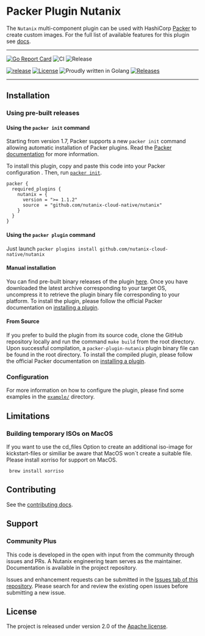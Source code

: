 # Packer Plugin Nutanix
The `Nutanix` multi-component plugin can be used with HashiCorp [Packer](https://www.packer.io)
to create custom images. For the full list of available features for this plugin see [docs](docs).

---

[![Go Report Card](https://goreportcard.com/badge/github.com/nutanix-cloud-native/packer-plugin-nutanix)](https://goreportcard.com/report/github.com/nutanix-cloud-native/packer-plugin-nutanix)
![CI](https://github.com/nutanix-cloud-native/packer-plugin-nutanix/actions/workflows/integration.yml/badge.svg)
![Release](https://github.com/nutanix-cloud-native/packer-plugin-nutanix/actions/workflows/release.yml/badge.svg)

[![release](https://img.shields.io/github/release-pre/nutanix-cloud-native/packer-plugin-nutanix.svg)](https://github.com/nutanix-cloud-native/packer-plugin-nutanix/releases)
[![License](https://img.shields.io/badge/License-Apache%202.0-blue.svg)](https://github.com/nutanix-cloud-native/packer-plugin-nutanix/blob/master/LICENSE)
![Proudly written in Golang](https://img.shields.io/badge/written%20in-Golang-92d1e7.svg)
[![Releases](https://img.shields.io/github/downloads/nutanix-cloud-native/packer-plugin-nutanix/total.svg)](https://github.com/nutanix-cloud-native/packer-plugin-nutanix/releases)

---

## Installation

### Using pre-built releases

#### Using the `packer init` command

Starting from version 1.7, Packer supports a new `packer init` command allowing
automatic installation of Packer plugins. Read the
[Packer documentation](https://www.packer.io/docs/commands/init) for more information.

To install this plugin, copy and paste this code into your Packer configuration .
Then, run [`packer init`](https://www.packer.io/docs/commands/init).

```hcl
packer {
  required_plugins {
    nutanix = {
      version = ">= 1.1.2"
      source  = "github.com/nutanix-cloud-native/nutanix"
    }
  }
}
```

#### Using the `packer plugin` command

Just launch `packer plugins install github.com/nutanix-cloud-native/nutanix`

#### Manual installation

You can find pre-built binary releases of the plugin [here](https://github.com/nutanix-cloud-native/packer-plugin-nutanix/releases).
Once you have downloaded the latest archive corresponding to your target OS,
uncompress it to retrieve the plugin binary file corresponding to your platform.
To install the plugin, please follow the official Packer documentation on [installing a plugin](https://www.packer.io/docs/extending/plugins/#installing-plugins).


#### From Source

If you prefer to build the plugin from its source code, clone the GitHub repository locally and run the command `make build` from the root directory.
Upon successful compilation, a `packer-plugin-nutanix` plugin binary file can be found in the root directory.
To install the compiled plugin, please follow the official Packer documentation on [installing a plugin](https://www.packer.io/docs/extending/plugins/#installing-plugins).

### Configuration

For more information on how to configure the plugin, please find some examples in the  [`example/`](example) directory.

## Limitations
### Building temporary ISOs on MacOS
If you want to use the cd_files Option to create an additional iso-image for kickstart-files or similiar be aware that MacOS won´t create a suitable file.
Please install xorriso for support on MacOS.
```
 brew install xorriso
```

## Contributing
See the [contributing docs](CONTRIBUTING.md).

## Support
### Community Plus

This code is developed in the open with input from the community through issues and PRs. A Nutanix engineering team serves as the maintainer. Documentation is available in the project repository.

Issues and enhancement requests can be submitted in the [Issues tab of this repository](../../issues). Please search for and review the existing open issues before submitting a new issue.

## License
The project is released under version 2.0 of the [Apache license](http://www.apache.org/licenses/LICENSE-2.0).
